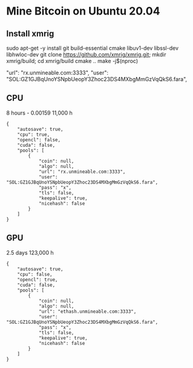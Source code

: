 # Mine Bitcoin on Ubuntu 20.04

## Install xmrig
sudo apt-get -y install git build-essential cmake libuv1-dev libssl-dev libhwloc-dev
git clone https://github.com/xmrig/xmrig.git; mkdir xmrig/build; cd xmrig/build
cmake ..
make -j$(nproc)

"url": "rx.unmineable.com:3333",
"user": "SOL:GZ1GJBqUnoYSNpbUeopY3Zhoc23DS4MXbgMmGzVqQkS6.fara",


## CPU
8 hours - 0.00159
11,000 h
```
{
    "autosave": true,
    "cpu": true,
    "opencl": false,
    "cuda": false,
    "pools": [
        {
            "coin": null,
            "algo": null,
            "url": "rx.unmineable.com:3333",
            "user": "SOL:GZ1GJBqUnoYSNpbUeopY3Zhoc23DS4MXbgMmGzVqQkS6.fara",
            "pass": "x",
            "tls": false,
            "keepalive": true,
            "nicehash": false
        }
    ]
}
```


## GPU
2.5 days 
123,000 h
```
{
    "autosave": true,
    "cpu": false,
    "opencl": true,
    "cuda": false,
    "pools": [
        {
            "coin": null,
            "algo": null,
            "url": "ethash.unmineable.com:3333",
            "user": "SOL:GZ1GJBqUnoYSNpbUeopY3Zhoc23DS4MXbgMmGzVqQkS6.fara",
            "pass": "x",
            "tls": false,
            "keepalive": true,
            "nicehash": false
        }
    ]
}
```


